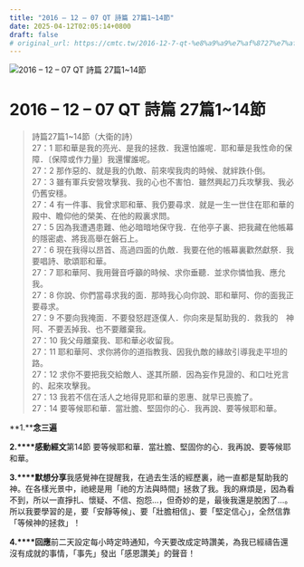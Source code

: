 ```yaml
---
title: "2016 – 12 – 07 QT 詩篇 27篇1~14節"
date: 2025-04-12T02:05:14+0800
draft: false
# original_url: https://cmtc.tw/2016-12-7-qt-%e8%a9%a9%e7%af%8727%e7%af%87114%e7%af%80
---
```


![2016 – 12 – 07 QT 詩篇 27篇1\~14節](/images/qt.jpg   "2016 – 12 – 07 QT 詩篇 27篇1\~14節")

# 2016 – 12 – 07 QT 詩篇 27篇1\~14節

> 詩篇27篇1\~14節（大衛的詩）  
> 27：1 耶和華是我的亮光、是我的拯救．我還怕誰呢．耶和華是我性命的保障．〔保障或作力量〕我還懼誰呢。  
> 27：2 那作惡的、就是我的仇敵、前來喫我肉的時候、就絆跌仆倒。  
> 27：3 雖有軍兵安營攻擊我、我的心也不害怕．雖然興起刀兵攻擊我、我必仍舊安穩。  
> 27：4 有一件事、我曾求耶和華、我仍要尋求．就是一生一世住在耶和華的殿中、瞻仰他的榮美、在他的殿裏求問。  
> 27：5 因為我遭遇患難、他必暗暗地保守我．在他亭子裏、把我藏在他帳幕的隱密處、將我高舉在磐石上。  
> 27：6 現在我得以昂首、高過四面的仇敵．我要在他的帳幕裏歡然獻祭．我要唱詩、歌頌耶和華。  
> 27：7 耶和華阿、我用聲音呼籲的時候、求你垂聽．並求你憐恤我、應允我。  
> 27：8 你說、你們當尋求我的面．那時我心向你說、耶和華阿、你的面我正要尋求。  
> 27：9 不要向我掩面．不要發怒趕逐僕人．你向來是幫助我的．救我的　神阿、不要丟掉我、也不要離棄我。  
> 27：10 我父母離棄我、耶和華必收留我。  
> 27：11 耶和華阿、求你將你的道指教我、因我仇敵的緣故引導我走平坦的路。  
> 27：12 求你不要把我交給敵人、遂其所願．因為妄作見證的、和口吐兇言的、起來攻擊我。  
> 27：13 我若不信在活人之地得見耶和華的恩惠、就早已喪膽了。  
> 27：14 要等候耶和華．當壯膽、堅固你的心．我再說、要等候耶和華。

**1.****念三遍**

**2.****感動經文**第14節 要等候耶和華．當壯膽、堅固你的心．我再說、要等候耶和華。

**3.****默想分享**我感覺神在提醒我，在過去生活的經歷裏，祂一直都是幫助我的神。在各樣光景中，祂總是用「祂的方法與時間」拯救了我。我的麻煩是，因為看不到，所以一直掙扎、懷疑、不信、抱怨…，但奇妙的是，最後我還是脫困了…。所以我要學習的是，要「安靜等候」、要「壯膽相信」、要「堅定信心」，全然信靠「等候神的拯救」！

**4.****回應**前二天設定每小時定時通知，今天要改成定時讚美，為我已經禱告還沒有成就的事情，「事先」發出「感恩讚美」的聲音！